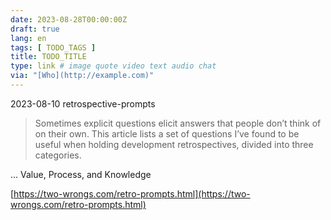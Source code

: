 ```yaml
---
date: 2023-08-28T00:00:00Z
draft: true
lang: en
tags: [ TODO_TAGS ]
title: TODO_TITLE
type: link # image quote video text audio chat
via: "[Who](http://example.com)"
---
```



2023-08-10 retrospective-prompts


> Sometimes explicit questions elicit answers that people don’t think of on their own. This article lists a set of questions I’ve found to be useful when holding development retrospectives, divided into three categories.

… Value, Process, and Knowledge

[https://two-wrongs.com/retro-prompts.html](https://two-wrongs.com/retro-prompts.html)

